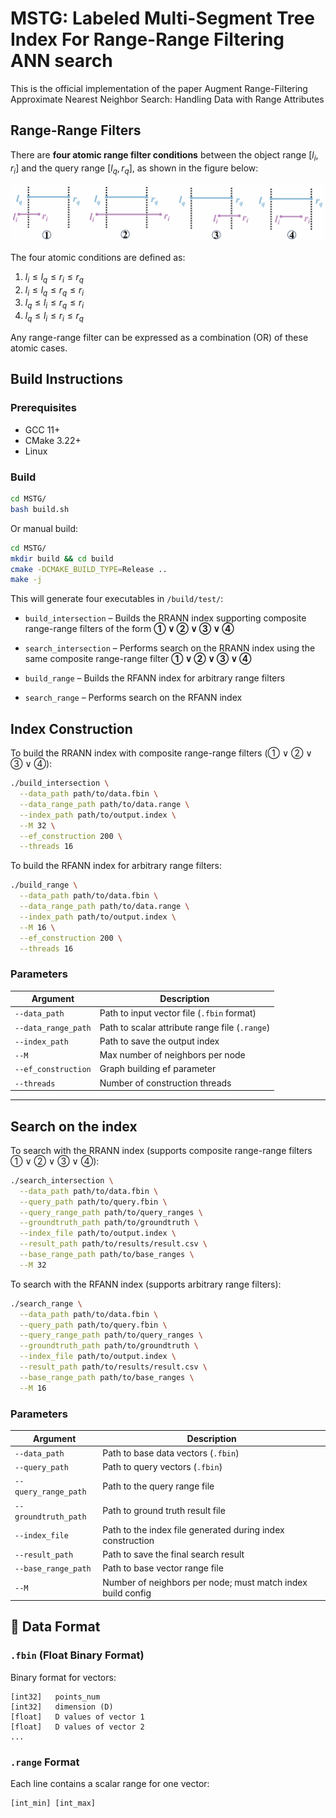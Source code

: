 # MSTG: Labeled Multi-Segment Tree Index For Range-Range Filtering ANN search
This is the official implementation of the paper Augment Range-Filtering Approximate Nearest Neighbor Search: Handling Data with Range Attributes


## Range-Range Filters

There are **four atomic range filter conditions** between the object range $[l_i, r_i]$ and the query range $[l_q, r_q]$, as shown in the figure below:

![Range Filter Types](./figure/range_filters.png)

The four atomic conditions are defined as:

1. $l_i \leq l_q \leq r_i \leq r_q$
2. $l_i \leq l_q \leq r_q \leq r_i$
3. $l_q \leq l_i \leq r_q \leq r_i$
4. $l_q \leq l_i \leq r_i \leq r_q$

Any range-range filter can be expressed as a combination (OR) of these atomic cases.

## Build Instructions

### Prerequisites

- GCC 11+
- CMake 3.22+
- Linux

### Build

```bash
cd MSTG/
bash build.sh
```

Or manual build:

```bash
cd MSTG/
mkdir build && cd build
cmake -DCMAKE_BUILD_TYPE=Release ..
make -j
```

This will generate four executables in `/build/test/`:

* `build_intersection` – Builds the RRANN index supporting composite range-range filters of the form
  **① ∨ ② ∨ ③ ∨ ④**

* `search_intersection` – Performs search on the RRANN index using the same composite range-range filter
  **① ∨ ② ∨ ③ ∨ ④**

* `build_range` – Builds the RFANN index for arbitrary range filters

* `search_range` – Performs search on the RFANN index

## Index Construction

To build the RRANN index with composite range-range filters (① ∨ ② ∨ ③ ∨ ④):

```bash
./build_intersection \
  --data_path path/to/data.fbin \
  --data_range_path path/to/data.range \
  --index_path path/to/output.index \
  --M 32 \
  --ef_construction 200 \
  --threads 16
```

To build the RFANN index for arbitrary range filters:

```bash
./build_range \
  --data_path path/to/data.fbin \
  --data_range_path path/to/data.range \
  --index_path path/to/output.index \
  --M 16 \
  --ef_construction 200 \
  --threads 16
```

### Parameters

| Argument              | Description                                      |
|-----------------------|--------------------------------------------------|
| `--data_path`         | Path to input vector file (`.fbin` format)       |
| `--data_range_path`   | Path to scalar attribute range file (`.range`)   |
| `--index_path`        | Path to save the output index                    |
| `--M`                 | Max number of neighbors per node                 |
| `--ef_construction`   | Graph building ef parameter                      |
| `--threads`           | Number of construction threads                   |

---

## Search on the index

To search with the RRANN index (supports composite range-range filters ① ∨ ② ∨ ③ ∨ ④):

```bash
./search_intersection \
  --data_path path/to/data.fbin \
  --query_path path/to/query.fbin \
  --query_range_path path/to/query_ranges \
  --groundtruth_path path/to/groundtruth \
  --index_file path/to/output.index \
  --result_path path/to/results/result.csv \
  --base_range_path path/to/base_ranges \
  --M 32
```

To search with the RFANN index (supports arbitrary range filters):

```bash
./search_range \
  --data_path path/to/data.fbin \
  --query_path path/to/query.fbin \
  --query_range_path path/to/query_ranges \
  --groundtruth_path path/to/groundtruth \
  --index_file path/to/output.index \
  --result_path path/to/results/result.csv \
  --base_range_path path/to/base_ranges \
  --M 16
```



### Parameters

| Argument             | Description                                                 |
| -------------------- | ----------------------------------------------------------- |
| `--data_path`        | Path to base data vectors (`.fbin`)                         |
| `--query_path`       | Path to query vectors (`.fbin`)                             |
| `--query_range_path` | Path to the query range file                                |
| `--groundtruth_path` | Path to ground truth result file                            |
| `--index_file`       | Path to the index file generated during index construction  |
| `--result_path`      | Path to save the final search result                        |
| `--base_range_path`  | Path to base vector range file                              |
| `--M`                | Number of neighbors per node; must match index build config |



## 📁 Data Format

### `.fbin` (Float Binary Format)
Binary format for vectors:
```
[int32]   points_num
[int32]   dimension (D)
[float]   D values of vector 1
[float]   D values of vector 2
...
```

### `.range` Format
Each line contains a scalar range for one vector:
```
[int_min] [int_max]
```
